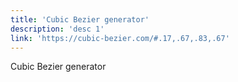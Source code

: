 ```yaml
---
title: 'Cubic Bezier generator'
description: 'desc 1'
link: 'https://cubic-bezier.com/#.17,.67,.83,.67'
---
```

Cubic Bezier generator